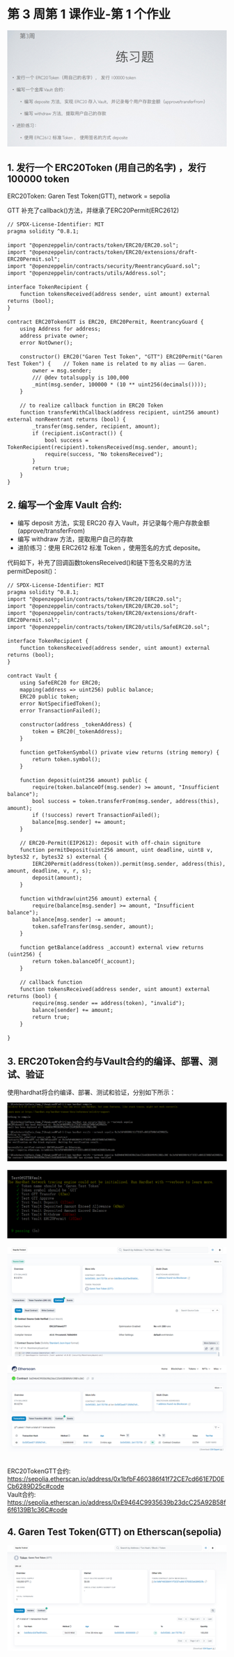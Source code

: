 # 第 3 周第 1 课作业-第 1 个作业
![w3-1-1](./IMG/Assignment_w3-1-1.png)
## 1. 发行一个 ERC20Token (用自己的名字) ，发行 100000 token<br>

ERC20Token: Garen Test Token(GTT), network = sepolia<br>

GTT 补充了callback()方法，并继承了ERC20Permit(ERC2612)

```solidity
// SPDX-License-Identifier: MIT
pragma solidity ^0.8.1;

import "@openzeppelin/contracts/token/ERC20/ERC20.sol";
import "@openzeppelin/contracts/token/ERC20/extensions/draft-ERC20Permit.sol";
import "@openzeppelin/contracts/security/ReentrancyGuard.sol";
import "@openzeppelin/contracts/utils/Address.sol";

interface TokenRecipient {
    function tokensReceived(address sender, uint amount) external returns (bool);
}

contract ERC20TokenGTT is ERC20, ERC20Permit, ReentrancyGuard {
    using Address for address;
    address private owner;
    error NotOwner();

    constructor() ERC20("Garen Test Token", "GTT") ERC20Permit("Garen Test Token") {    // Token name is related to my alias —— Garen.
        owner = msg.sender;
        /// @dev totalsupply is 100,000
        _mint(msg.sender, 100000 * (10 ** uint256(decimals())));
    }

    // to realize callback function in ERC20 Token
    function transferWithCallback(address recipient, uint256 amount) external nonReentrant returns (bool) {
        _transfer(msg.sender, recipient, amount);    
        if (recipient.isContract()) {                                                  
            bool success = TokenRecipient(recipient).tokensReceived(msg.sender, amount);
            require(success, "No tokensReceived");
        }
        return true;
    }
}
```
## 2. 编写一个金库 Vault 合约:

- 编写 deposit 方法，实现 ERC20 存入 Vault，并记录每个用户存款金额 (approve/transferFrom)
- 编写 withdraw 方法，提取用户自己的存款
- 进阶练习：使⽤ ERC2612 标准 Token ，使⽤签名的⽅式 deposite。

 代码如下，补充了回调函数tokensReceived()和链下签名交易的方法permitDeposit()：

```solidity
// SPDX-License-Identifier: MIT
pragma solidity ^0.8.1;
import "@openzeppelin/contracts/token/ERC20/IERC20.sol";
import "@openzeppelin/contracts/token/ERC20/ERC20.sol";
import "@openzeppelin/contracts/token/ERC20/extensions/draft-ERC20Permit.sol";
import "@openzeppelin/contracts/token/ERC20/utils/SafeERC20.sol";

interface TokenRecipient {
    function tokensReceived(address sender, uint amount) external returns (bool);
}

contract Vault {
    using SafeERC20 for ERC20;
    mapping(address => uint256) public balance;
    ERC20 public token;
    error NotSpecifiedToken();
    error TransactionFailed();

    constructor(address _tokenAddress) {
        token = ERC20(_tokenAddress);
    }

    function getTokenSymbol() private view returns (string memory) {
        return token.symbol();
    }

    function deposit(uint256 amount) public {
        require(token.balanceOf(msg.sender) >= amount, "Insufficient balance");
        bool success = token.transferFrom(msg.sender, address(this), amount);
        if (!success) revert TransactionFailed();
        balance[msg.sender] += amount;
    }

    // ERC20-Permit(EIP2612): deposit with off-chain signiture
    function permitDeposit(uint256 amount, uint deadline, uint8 v, bytes32 r, bytes32 s) external {
        IERC20Permit(address(token)).permit(msg.sender, address(this), amount, deadline, v, r, s);
        deposit(amount);
    }

    function withdraw(uint256 amount) external {
        require(balance[msg.sender] >= amount, "Insufficient balance");
        balance[msg.sender] -= amount;
        token.safeTransfer(msg.sender, amount);
    }

    function getBalance(address _account) external view returns (uint256) {
        return token.balanceOf(_account);
    }

    // callback function 
    function tokensReceived(address sender, uint amount) external returns (bool) {
        require(msg.sender == address(token), "invalid");
        balance[sender] += amount;
        return true;
    }

}
```


## 3. ERC20Token合约与Vault合约的编译、部署、测试、验证<br>

使用hardhat将合约编译、部署、测试和验证，分别如下所示：<br>


![w3-1-1](./IMG/IMG_Compile&DeployOnSepolia&Verification.png)<br><br>
![w3-1-1](./IMG/IMG_Test.png)<br><br>
![w3-1-1](./IMG/IMG_Deployed&Verified_Browser_ERC20TokenGTT.png)<br><br>
![w3-1-1](./IMG/IMG_Deployed&Verified_Browser_Vault.png)<br><br>

ERC20TokenGTT合约: https://sepolia.etherscan.io/address/0x1bfbF460386f41f72CE7cd661E7D0ECb6289D25c#code<br>
Vault合约: https://sepolia.etherscan.io/address/0xE9464C9935639b23dcC25A92B58f6f6139B1c36C#code<br>

## 4. Garen Test Token(GTT) on Etherscan(sepolia)

![w3-1-1](./IMG/IMG_GarenTestToken_on_Etherscan(Sepolia).png)<br><br>

